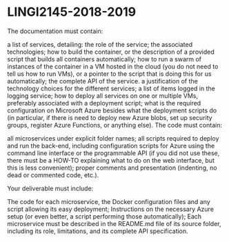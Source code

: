 # LINGI2145-2018-2019

The documentation must contain:

a list of services, detailing:
the role of the service;
the associated technologies;
how to build the container, or the description of a provided script that builds all containers automatically;
how to run a swarm of instances of the container in a VM hosted in the cloud (you do not need to tell us how to run VMs), or a pointer to the script that is doing this for us automatically;
the complete API of the service.
a justification of the technology choices for the different services;
a list of items logged in the logging service;
how to deploy all services on one or multiple VMs, preferably associated with a deployment script;
what is the required configuration on Microsoft Azure besides what the deployment scripts do (in particular, if there is need to deploy new Azure blobs, set up security groups, register Azure Functions, or anything else).
The code must contain:

all microservices under explicit folder names;
all scripts required to deploy and run the back-end, including configuration scripts for Azure using the command line interface or the programmable API (if you did not use these, there must be a HOW-TO explaining what to do on the web interface, but this is less convenient);
proper comments and presentation (indenting, no dead or commented code, etc.).

Your deliverable must include:

The code for each microservice, the Docker configuration files and any script allowing its easy deployment;
Instructions on the necessary Azure setup (or even better, a script performing those automatically);
Each microservice must be described in the README.md file of its source folder, including its role, limitations, and its complete API specification.